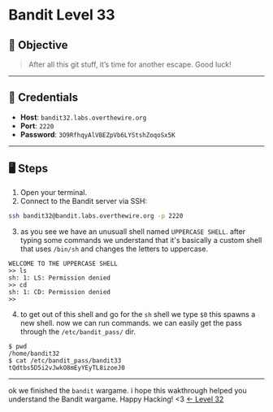 # Bandit Level 33

## 🧩 Objective

> After all this git stuff, it’s time for another escape. Good luck!


---

## 🧪 Credentials

- **Host**: `bandit32.labs.overthewire.org`
- **Port**: `2220`
- **Password**: `3O9RfhqyAlVBEZpVb6LYStshZoqoSx5K`
---

## 🖥️ Steps

1. Open your terminal.
2. Connect to the Bandit server via SSH:

```bash
ssh bandit32@bandit.labs.overthewire.org -p 2220
```
3. as you see we have an unusuall shell named `UPPERCASE SHELL`. after typing some commands we understand that it's basically a custom shell that uses `/bin/sh` and changes the letters to uppercase.
```
WELCOME TO THE UPPERCASE SHELL
>> ls
sh: 1: LS: Permission denied
>> cd
sh: 1: CD: Permission denied
>> 
```
4. to get out of this shell and go for the `sh` shell we type `$0` this spawns a new shell. now we can run commands. we can easily get the pass through the `/etc/bandit_pass/` dir.
```
$ pwd
/home/bandit32
$ cat /etc/bandit_pass/bandit33
tQdtbs5D5i2vJwkO8mEyYEyTL8izoeJ0
```
---
ok we finished the `bandit` wargame. i hope this wakthrough helped you understand the Bandit wargame. Happy Hacking! <3
[← Level 32](./leve32.md)
